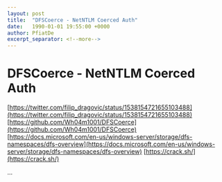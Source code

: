 ```yaml
---
layout: post
title:  "DFSCoerce - NetNTLM Coerced Auth"
date:   1990-01-01 19:55:00 +0000
author: PfiatDe
excerpt_separator: <!--more-->
---
```


# DFSCoerce - NetNTLM Coerced Auth
[https://twitter.com/filip_dragovic/status/1538154721655103488](https://twitter.com/filip_dragovic/status/1538154721655103488)
[https://github.com/Wh04m1001/DFSCoerce](https://github.com/Wh04m1001/DFSCoerce)
[https://docs.microsoft.com/en-us/windows-server/storage/dfs-namespaces/dfs-overview](https://docs.microsoft.com/en-us/windows-server/storage/dfs-namespaces/dfs-overview)
[https://crack.sh/](https://crack.sh/)

...
<!--more-->
